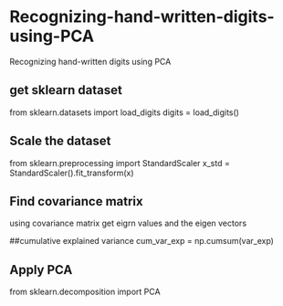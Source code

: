 # Recognizing-hand-written-digits-using-PCA
Recognizing hand-written digits using PCA

## get sklearn dataset
from sklearn.datasets import load_digits
digits = load_digits()

## Scale the dataset
from sklearn.preprocessing import StandardScaler
x_std =  StandardScaler().fit_transform(x)

## Find covariance matrix
using covariance matrix get eigrn values and the eigen vectors


##cumulative explained variance
cum_var_exp = np.cumsum(var_exp)

## Apply PCA
from sklearn.decomposition import PCA
